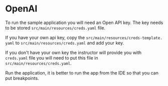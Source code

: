 # OpenAI 

To run the sample application you will need an Open API key. The key
needs to be stored `src/main/resources/creds.yaml` file. 

If you have your own api key, copy the `src/main/resources/creds-template.
yaml` to `src/main/resources/creds.yaml` and add your key.

If you don't have your own key the instructor will provide you with `creds.yaml`
file you will need to put this file in `src/main/resources/creds.yaml`.


Run the application, it is better to run the app from the IDE so that you can 
put breakpoints.

